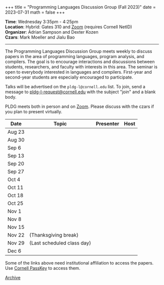 +++
title = "Programming Languages Discussion Group (Fall 2023)"
date = 2023-07-31
math = false
+++

**Time**: Wednesday 3:35pm - 4:25pm <br/>
**Location**: Hybrid: Gates 310 and [Zoom][] (requires Cornell NetID) <br/>
**Organizer**: Adrian Sampson and Dexter Kozen <br/>
**Czars**: Mark Moeller and Jialu Bao

---

The Programming Languages Discussion Group meets weekly to discuss papers in the
area of programming languages, program analysis, and compilers. The goal is to
encourage interactions and discussions between students, researchers, and
faculty with interests in this area. The seminar is open to everybody interested
in languages and compilers. First-year and second-year students are especially
encouraged to participate. 

Talks will be advertised on the `pldg-l@cornell.edu` list. To join, send a
message to [pldg-l-request@cornell.edu][join-pldg] with the subject "join" and a
blank body.

PLDG meets both in person and on [Zoom][]. Please discuss with the czars if you
plan to present virtually.


| Date    | Topic                    | Presenter       | Host |
|---------|--------------------------|-----------------|------|
| Aug 23  |                          |                 |      |
| Aug 30  |                          |                 |      |
| Sep 6   |                          |                 |      |
| Sep 13  |                          |                 |      |
| Sep 20  |                          |                 |      |
| Sep 27  |                          |                 |      |
| Oct 4   |                          |                 |      |
| Oct 11  |                          |                 |      |
| Oct 18  |                          |                 |      |
| Oct 25  |                          |                 |      |
| Nov 1   |                          |                 |      |
| Nov 8   |                          |                 |      |
| Nov 15  |                          |                 |      |
| Nov 22  | (Thanksgiving break)     |                 |      |
| Nov 29  | (Last scheduled class day)  |                 |      |
| Dec 6   |                          |                 |      |


Some of the links above need institutional affiliation to access the papers.
Use [Cornell PassKey](https://www.library.cornell.edu/services/apps/passkey)
to access them.

[Archive](../)

[join-pldg]: mailto:pldg-l-request@cornell.edu?subject=join
[zoom]: https://cornell.zoom.us/j/231639869?pwd=UHNVcnY3ZXVydk5pcTRyQk5ncEhJZz09
